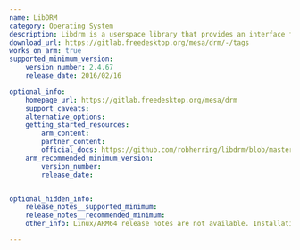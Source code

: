 ```yaml
---
name: LibDRM
category: Operating System
description: Libdrm is a userspace library that provides an interface for interacting with the Direct Rendering Manager (DRM) kernel subsystem in Linux. It facilitates efficient communication between applications and the graphics hardware, enabling high-performance rendering and display management.
download_url: https://gitlab.freedesktop.org/mesa/drm/-/tags
works_on_arm: true
supported_minimum_version:
    version_number: 2.4.67
    release_date: 2016/02/16

optional_info:
    homepage_url: https://gitlab.freedesktop.org/mesa/drm
    support_caveats:
    alternative_options:
    getting_started_resources:
        arm_content:
        partner_content:
        official_docs: https://github.com/robherring/libdrm/blob/master/README
    arm_recommended_minimum_version:
        version_number:
        release_date:


optional_hidden_info:
    release_notes__supported_minimum:
    release_notes__recommended_minimum:
    other_info: Linux/ARM64 release notes are not available. Installation and testing are done using "apt-get install libdrm-dev". Kindly [refer](https://launchpad.net/ubuntu/+source/libdrm). The minimum version of libdrm v2.4.67 corresponds to ubuntu:14.04 and v2.4.113 to ubuntu:22.04.

---
```

